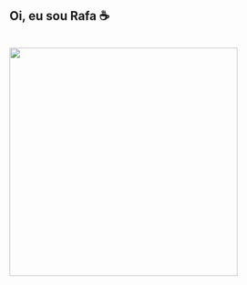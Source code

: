 ## Oi, eu sou Rafa ☕
<br>
<div style="display: flex">
  <a href="https://github.com/RafaelaMiranda">
  <img width="400vw" src="https://github-readme-stats.vercel.app/api?username=RafaelaMiranda&show_icons=true&theme=dracula&include_all_commits=true&count_private=true"/>
  </a>
<div>

